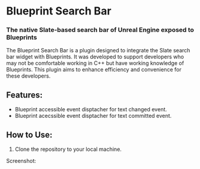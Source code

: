 # Blueprint Search Bar
### The native Slate-based search bar of Unreal Engine exposed to Blueprints

The Blueprint Search Bar is a plugin designed to integrate the Slate search bar widget with Blueprints. It was developed to support developers who may not be comfortable working in C++ but have working knowledge of Blueprints. This plugin aims to enhance efficiency and convenience for these developers.

## Features:
 - Blueprint accessible event disptacher for text changed event.
 - Blueprint acecssible event disptacher for text committed event.
## How to Use:
1. Clone the repository to your local machine.



Screenshot:
